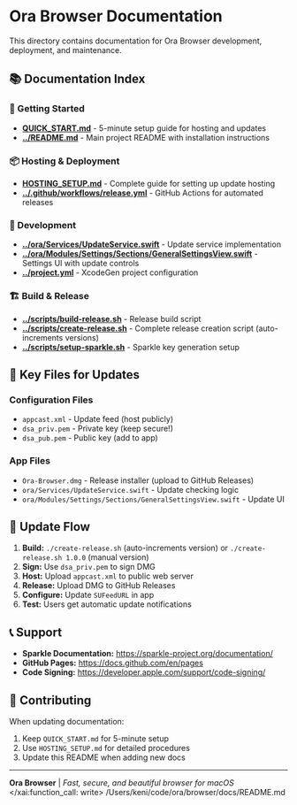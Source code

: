 # Ora Browser Documentation

This directory contains documentation for Ora Browser development, deployment, and maintenance.

## 📚 Documentation Index

### 🚀 Getting Started
- **[QUICK_START.md](QUICK_START.md)** - 5-minute setup guide for hosting and updates
- **[../README.md](../README.md)** - Main project README with installation instructions

### 📦 Hosting & Deployment
- **[HOSTING_SETUP.md](HOSTING_SETUP.md)** - Complete guide for setting up update hosting
- **[../.github/workflows/release.yml](../.github/workflows/release.yml)** - GitHub Actions for automated releases

### 🔧 Development
- **[../ora/Services/UpdateService.swift](../ora/Services/UpdateService.swift)** - Update service implementation
- **[../ora/Modules/Settings/Sections/GeneralSettingsView.swift](../ora/Modules/Settings/Sections/GeneralSettingsView.swift)** - Settings UI with update controls
- **[../project.yml](../project.yml)** - XcodeGen project configuration

### 🏗️ Build & Release
- **[../scripts/build-release.sh](../scripts/build-release.sh)** - Release build script
- **[../scripts/create-release.sh](../scripts/create-release.sh)** - Complete release creation script (auto-increments versions)
- **[../scripts/setup-sparkle.sh](../scripts/setup-sparkle.sh)** - Sparkle key generation setup

## 🎯 Key Files for Updates

### Configuration Files
- `appcast.xml` - Update feed (host publicly)
- `dsa_priv.pem` - Private key (keep secure!)
- `dsa_pub.pem` - Public key (add to app)

### App Files
- `Ora-Browser.dmg` - Release installer (upload to GitHub Releases)
- `ora/Services/UpdateService.swift` - Update checking logic
- `ora/Modules/Settings/Sections/GeneralSettingsView.swift` - Update UI

## 🔄 Update Flow

1. **Build:** `./create-release.sh` (auto-increments version) or `./create-release.sh 1.0.0` (manual version)
2. **Sign:** Use `dsa_priv.pem` to sign DMG
3. **Host:** Upload `appcast.xml` to public web server
4. **Release:** Upload DMG to GitHub Releases
5. **Configure:** Update `SUFeedURL` in app
6. **Test:** Users get automatic update notifications

## 📞 Support

- **Sparkle Documentation:** https://sparkle-project.org/documentation/
- **GitHub Pages:** https://docs.github.com/en/pages
- **Code Signing:** https://developer.apple.com/support/code-signing/

## 📝 Contributing

When updating documentation:
1. Keep `QUICK_START.md` for 5-minute setup
2. Use `HOSTING_SETUP.md` for detailed procedures
3. Update this README when adding new docs

---

**Ora Browser** | *Fast, secure, and beautiful browser for macOS*</content>
</xai:function_call: write>
<parameter name="filePath">/Users/keni/code/ora/browser/docs/README.md